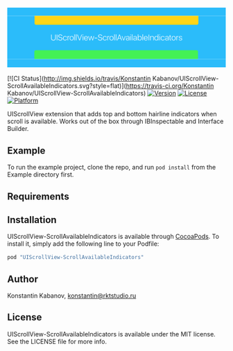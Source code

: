 ![UIScrollView-ScrollAvailableIndicators](https://raw.githubusercontent.com/konkab/UIScrollView-ScrollAvailableIndicators/master/logo.png)

[![CI Status](http://img.shields.io/travis/Konstantin Kabanov/UIScrollView-ScrollAvailableIndicators.svg?style=flat)](https://travis-ci.org/Konstantin Kabanov/UIScrollView-ScrollAvailableIndicators)
[![Version](https://img.shields.io/cocoapods/v/UIScrollView-ScrollAvailableIndicators.svg?style=flat)](http://cocoapods.org/pods/UIScrollView-ScrollAvailableIndicators)
[![License](https://img.shields.io/cocoapods/l/UIScrollView-ScrollAvailableIndicators.svg?style=flat)](http://cocoapods.org/pods/UIScrollView-ScrollAvailableIndicators)
[![Platform](https://img.shields.io/cocoapods/p/UIScrollView-ScrollAvailableIndicators.svg?style=flat)](http://cocoapods.org/pods/UIScrollView-ScrollAvailableIndicators)

UIScrollView extension that adds top and bottom hairline indicators when scroll is available. Works out of the box through IBInspectable and Interface Builder.

## Example

To run the example project, clone the repo, and run `pod install` from the Example directory first.

## Requirements

## Installation

UIScrollView-ScrollAvailableIndicators is available through [CocoaPods](http://cocoapods.org). To install
it, simply add the following line to your Podfile:

```ruby
pod "UIScrollView-ScrollAvailableIndicators"
```

## Author

Konstantin Kabanov, konstantin@rktstudio.ru

## License

UIScrollView-ScrollAvailableIndicators is available under the MIT license. See the LICENSE file for more info.
